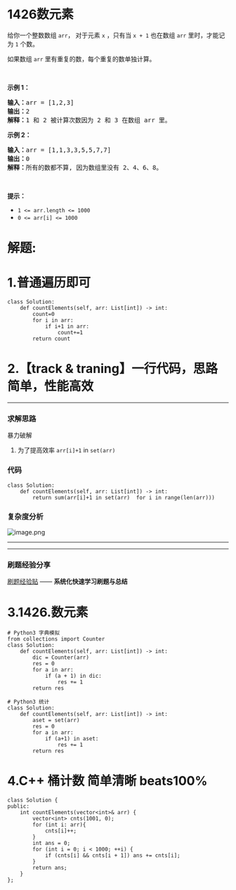 # 1426数元素
<p>给你一个整数数组&nbsp;<code>arr</code>， 对于元素 <code>x</code> ，只有当 <code>x + 1</code> 也在数组&nbsp;<code>arr</code> 里时，才能记为 <code>1</code> 个数。</p>

<p>如果数组&nbsp;<code>arr</code> 里有重复的数，每个重复的数单独计算。</p>

<p>&nbsp;</p>

<p><strong>示例 1：</strong></p>

<pre>
<strong>输入：</strong>arr = [1,2,3]
<strong>输出：</strong>2
<strong>解释：</strong>1 和 2 被计算次数因为 2 和 3 在数组 arr 里。</pre>

<p><strong>示例 2：</strong></p>

<pre>
<strong>输入：</strong>arr = [1,1,3,3,5,5,7,7]
<strong>输出：</strong>0
<strong>解释：</strong>所有的数都不算, 因为数组里没有 2、4、6、8。
</pre>

<p>&nbsp;</p>

<p><strong>提示：</strong></p>

<ul>
	<li><code>1 &lt;= arr.length &lt;= 1000</code></li>
	<li><code>0 &lt;= arr[i] &lt;= 1000</code></li>
</ul>
































# 解题:
# 1.普通遍历即可
```
class Solution:
    def countElements(self, arr: List[int]) -> int:
        count=0
        for i in arr:
            if i+1 in arr:
                count+=1
        return count
```
# 2.【track & traning】一行代码，思路简单，性能高效
---
### 求解思路
暴力破解
1. 为了提高效率 `arr[i]+1` in `set(arr)`

### 代码

```python3
class Solution:
    def countElements(self, arr: List[int]) -> int:
        return sum(arr[i]+1 in set(arr)  for i in range(len(arr)))
```


### 复杂度分析
![image.png](https://pic.leetcode-cn.com/1664628710-NYfWNh-image.png)


---

---
### 刷题经验分享
[刷题经验贴](https://leetcode-cn.com/circle/discuss/PZO1if/) ——  **系统化快速学习刷题与总结**
# 3.1426.数元素
```
# Python3 字典模拟
from collections import Counter
class Solution:
    def countElements(self, arr: List[int]) -> int:
        dic = Counter(arr)
        res = 0
        for a in arr:
            if (a + 1) in dic:
                res += 1
        return res

# Python3 统计
class Solution:
    def countElements(self, arr: List[int]) -> int:
        aset = set(arr)
        res = 0
        for a in arr:
            if (a+1) in aset:
                res += 1
        return res
```

# 4.C++ 桶计数 简单清晰 beats100%
```
class Solution {
public:
    int countElements(vector<int>& arr) {
        vector<int> cnts(1001, 0);
        for (int i: arr){
            cnts[i]++;
        }
        int ans = 0;
        for (int i = 0; i < 1000; ++i) {
            if (cnts[i] && cnts[i + 1]) ans += cnts[i];
        }
        return ans;
    }
};
```

